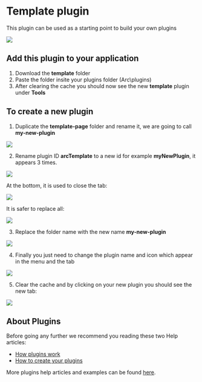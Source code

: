 # Template plugin
This plugin can be used as a starting point to build your own plugins

<img src="https://downloads.cubewise.com/web_assets/arc-pulgins/Template+screenshot.png" />

## Add this plugin to your application
1. Download the **template** folder
2. Paste the folder insite your plugins folder (Arc\plugins)
3. After clearing the cache you should now see the new **template** plugin under **Tools**

## To create a new plugin
1. Duplicate the **template-page** folder and rename it, we are going to call **my-new-plugin**

<img src="https://downloads.cubewise.com/web_assets/arc-pulgins/create-a-new-plugin1.png" />

2. Rename plugin ID **arcTemplate** to a new id for example **myNewPlugin**, it appears 3 times.

<img src="https://downloads.cubewise.com/web_assets/arc-pulgins/create-a-new-plugin2.png" />

At the bottom, it is used to close the tab:

<img src="https://downloads.cubewise.com/web_assets/arc-pulgins/create-a-new-plugin3.png" />

It is safer to replace all:

<img src="https://downloads.cubewise.com/web_assets/arc-pulgins/create-a-new-plugin4.png" />

3. Replace the folder name with the new name **my-new-plugin**

<img src="https://downloads.cubewise.com/web_assets/arc-pulgins/arc-template-folder.png" />

4. Finally you just need to change the plugin name and icon which appear in the menu and the tab

<img src="https://downloads.cubewise.com/web_assets/arc-pulgins/arc+template+title.png" />

5. Clear the cache and by clicking on your new plugin you should see the new tab:

<img src="https://downloads.cubewise.com/web_assets/arc-pulgins/create-a-new-plugin7.png" />


## About Plugins
Before going any further we recommend you reading these two Help articles:
* [How plugins work](https://code.cubewise.com/arc-docs/how-plugins-work)
* [How to create your plugins](https://code.cubewise.com/arc-docs/how-to-create-your-plugins)

More plugins help articles and examples can be found [here](https://code.cubewise.com/arc-plugins).
